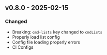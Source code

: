 ## v0.8.0 - 2025-02-15
### Changed
* Breaking: `cmd-lists` key changed to `cmdLists`
* Properly load list config
* Config file loading properly errors
* CI Configs
